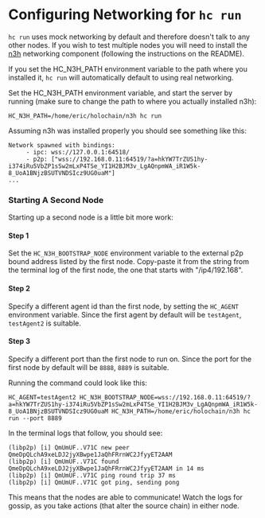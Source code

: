 # Configuring Networking for `hc run`

`hc run` uses mock networking by default and therefore doesn't talk to any other nodes.  If you wish to test multiple nodes you will need to install the [n3h](https://github.com/holochain/n3h) networking component (following the instructions on the README).  

If you set the HC_N3H_PATH environment variable to the path where you installed it, `hc run` will automatically default to using real networking.

Set the HC_N3H_PATH environment variable, and start the server by running (make sure to change the path to where you actually installed n3h):
```shell
HC_N3H_PATH=/home/eric/holochain/n3h hc run
```

Assuming n3h was installed properly you should see something like this:
```shell
Network spawned with bindings:
	 - ipc: wss://127.0.0.1:64518/
	 - p2p: ["wss://192.168.0.11:64519/?a=hkYW7TrZUS1hy-i374iRu5VbZP1sSw2mLxP4TSe_YI1H2BJM3v_LgAQnpmWA_iR1W5k-8_UoA1BNjzBSUTVNDSIcz9UG0uaM"]
...
```

### Starting A Second Node

Starting up a second node is a little bit more work:

#### Step 1
Set the `HC_N3H_BOOTSTRAP_NODE` environment variable to the external p2p bound address listed by the first node. Copy-paste it from the string from the terminal log of the first node, the one that starts with "/ip4/192.168".

#### Step 2
Specify a different agent id than the first node, by setting the `HC_AGENT` environment variable. Since the first agent by default will be `testAgent`, `testAgent2` is suitable.

#### Step 3
Specify a different port than the first node to run on. Since the port for the first node by default will be `8888`, `8889` is suitable.

Running the command could look like this:
``` shell
HC_AGENT=testAgent2 HC_N3H_BOOTSTRAP_NODE=wss://192.168.0.11:64519/?a=hkYW7TrZUS1hy-i374iRu5VbZP1sSw2mLxP4TSe_YI1H2BJM3v_LgAQnpmWA_iR1W5k-8_UoA1BNjzBSUTVNDSIcz9UG0uaM HC_N3H_PATH=/home/eric/holochain/n3h hc run --port 8889
```

In the terminal logs that follow, you should see:
```shell
(libp2p) [i] QmUmUF..V71C new peer QmeDpQLchA9xeLDJ2jyXBwpe1JaQhFRrnWC2JfyyET2AAM
(libp2p) [i] QmUmUF..V71C found QmeDpQLchA9xeLDJ2jyXBwpe1JaQhFRrnWC2JfyyET2AAM in 14 ms
(libp2p) [i] QmUmUF..V71C ping round trip 37 ms
(libp2p) [i] QmUmUF..V71C got ping, sending pong
```

This means that the nodes are able to communicate! Watch the logs for gossip, as you take actions (that alter the source chain) in either node.

